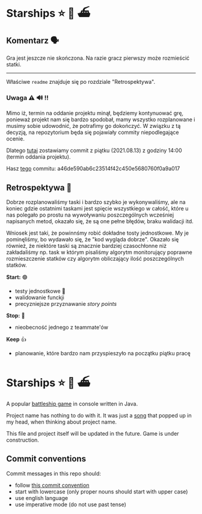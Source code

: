 # Starships :star: :ship: :ferry:

## Komentarz :speaking_head:
Gra jest jeszcze nie skończona. Na razie gracz pierwszy może rozmieścić statki.
***
Właściwe `readme` znajduje się po rozdziale "Retrospektywa".
### Uwaga :warning: :loud_sound: :bangbang:
Mimo iż, termin na oddanie projektu minął, będziemy kontynuować grę, ponieważ projekt nam się bardzo spodobał, mamy wszystko rozplanowane i musimy sobie udowodnić, że potrafimy go dokończyć.
W związku z tą decyzją, na repozytorium będa się pojawiały commity niepodlegające ocenie. 

Dlatego [tutaj](https://github.com/rysiek98/Starships/tree/a46de590ab6c23514f42c450e5680760f0a9a017) zostawiamy commit z piątku (2021.08.13) z godziny 14:00 (termin oddania projektu).

Hasz [tego](https://github.com/rysiek98/Starships/tree/a46de590ab6c23514f42c450e5680760f0a9a017) commitu: a46de590ab6c23514f42c450e5680760f0a9a017

## Retrospektywa :thinking:
Dobrze rozplanowaliśmy taski i bardzo szybko je wykonywaliśmy, ale na koniec gdzie ostatnimi taskami jest spięcie 
wszystkiego w całość, które u nas polegało po prostu na wywoływaniu poszczególnych wcześniej napisanych metod, 
okazało się, że są one pełne błędów, braku walidacji itd.

Wniosek jest taki, że powinnśmy robić dokładne tosty jednostkowe. My je pominęliśmy, bo wydawało się, że "kod wygląda dobrze".
Okazało się również, że niektóre taski są znacznie bardziej czasochłonne niż zakładaliśmy 
np. task w którym pisaliśmy algorytm monitorujący poprawne rozmieszczenie statków czy algorytm obliczający ilość poszczególnych statków.

**Start:** :green_circle:
- testy jednostkowe :clown_face:
- walidowanie funckji 
- precyzniejsze przyznawanie *story points*

**Stop:** :stop_sign:
- nieobecność jednego z teammate'ów

**Keep** :thumbsup:
- planowanie, które bardzo nam przyspieszyło na początku piątku pracę

# Starships :star: :ship: :ferry:
A popular [battleship game](https://en.wikipedia.org/wiki/Battleship_(game)) in console written in Java.

Project name has nothing to do with it. It was just a [song](https://youtu.be/SeIJmciN8mo) that popped up in my head, when thinking about project name.

This file and project itself will be updated in the future. Game is under construction.

## Commit conventions
Commit messages in this repo should:
- follow [this commit convention](https://www.conventionalcommits.org/en/v1.0.0/)
- start with lowercase (only proper nouns should start with upper case)
- use english language 
- use imperative mode (do not use past tense)
